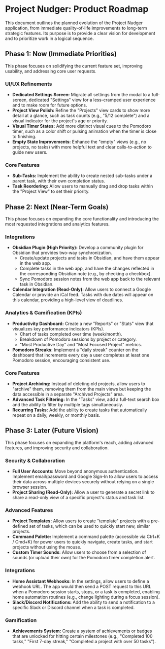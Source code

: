 # Project Nudger: Product Roadmap

This document outlines the planned evolution of the Project Nudger application, from immediate quality-of-life improvements to long-term strategic features. Its purpose is to provide a clear vision for development and to prioritize work in a logical sequence.

## Phase 1: Now (Immediate Priorities)

This phase focuses on solidifying the current feature set, improving usability, and addressing core user requests.

### UI/UX Refinements

*   **Dedicated Settings Screen:** Migrate all settings from the modal to a full-screen, dedicated "Settings" view for a less-cramped user experience and to make room for future options.
*   **Project View Polish:** Refine the "Projects" view cards to show more detail at a glance, such as task counts (e.g., "5/12 complete") and a visual indicator for the project's age or priority.
*   **Visual Timer States:** Add more distinct visual cues to the Pomodoro timer, such as a color shift or pulsing animation when the timer is close to finishing.
*   **Empty State Improvements:** Enhance the "empty" views (e.g., no projects, no tasks) with more helpful text and clear calls-to-action to guide new users.

### Core Features

*   **Sub-Tasks:** Implement the ability to create nested sub-tasks under a parent task, with their own completion status.
*   **Task Reordering:** Allow users to manually drag and drop tasks within the "Project View" to set their priority.

## Phase 2: Next (Near-Term Goals)

This phase focuses on expanding the core functionality and introducing the most requested integrations and analytics features.

### Integrations

*   **Obsidian Plugin (High Priority):** Develop a community plugin for Obsidian that provides two-way synchronization.
    *   Create/update projects and tasks in Obsidian, and have them appear in the web app.
    *   Complete tasks in the web app, and have the changes reflected in the corresponding Obsidian note (e.g., by checking a checkbox).
    *   Sync Pomodoro session notes from the web app back to the relevant task in Obsidian.
*   **Calendar Integration (Read-Only):** Allow users to connect a Google Calendar or provide an iCal feed. Tasks with due dates will appear on this calendar, providing a high-level view of deadlines.

### Analytics & Gamification (KPIs)

*   **Productivity Dashboard:** Create a new "Reports" or "Stats" view that visualizes key performance indicators (KPIs).
    *   Chart of tasks completed over time (week/month).
    *   Breakdown of Pomodoro sessions by project or category.
    *   "Most Productive Day" and "Most Focused Project" metrics.
*   **Pomodoro Streaks:** Implement a "daily streak" counter on the dashboard that increments every day a user completes at least one Pomodoro session, encouraging consistent use.

### Core Features

*   **Project Archiving:** Instead of deleting old projects, allow users to "archive" them, removing them from the main views but keeping the data accessible in a separate "Archived Projects" area.
*   **Advanced Task Filtering:** In the "Tasks" view, add a full-text search box and the ability to filter by multiple tags simultaneously.
*   **Recurring Tasks:** Add the ability to create tasks that automatically repeat on a daily, weekly, or monthly basis.

## Phase 3: Later (Future Vision)

This phase focuses on expanding the platform's reach, adding advanced features, and improving security and collaboration.

### Security & Collaboration

*   **Full User Accounts:** Move beyond anonymous authentication. Implement email/password and Google Sign-In to allow users to access their data across multiple devices securely without relying on a single browser session.
*   **Project Sharing (Read-Only):** Allow a user to generate a secret link to share a read-only view of a specific project's status and task list.

### Advanced Features

*   **Project Templates:** Allow users to create "template" projects with a pre-defined set of tasks, which can be used to quickly start new, similar projects.
*   **Command Palette:** Implement a command palette (accessible via Ctrl+K / Cmd+K) for power users to quickly navigate, create tasks, and start projects without using the mouse.
*   **Custom Timer Sounds:** Allow users to choose from a selection of sounds (or upload their own) for the Pomodoro timer completion alert.

### Integrations

*   **Home Assistant Webhooks:** In the settings, allow users to define a webhook URL. The app would then send a POST request to this URL when a Pomodoro session starts, stops, or a task is completed, enabling home automation routines (e.g., change lighting during a focus session).
*   **Slack/Discord Notifications:** Add the ability to send a notification to a specific Slack or Discord channel when a task is completed.

### Gamification

*   **Achievements System:** Create a system of achievements or badges that are unlocked for hitting certain milestones (e.g., "Completed 100 tasks," "First 7-day streak," "Completed a project with over 50 tasks").